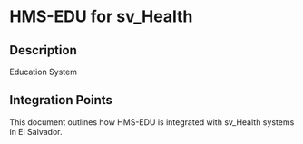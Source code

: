 # HMS-EDU for sv_Health

## Description

Education System

## Integration Points

This document outlines how HMS-EDU is integrated with sv_Health systems in El Salvador.
